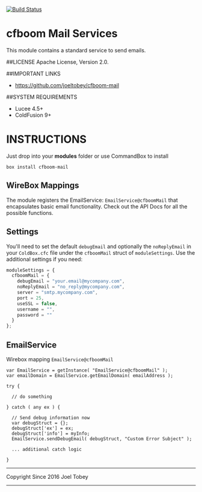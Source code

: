 [![Build Status](https://api.travis-ci.org/joeltobey/cfboom-mail.svg?branch=development)](https://travis-ci.org/joeltobey/cfboom-mail)

# cfboom Mail Services
This module contains a standard service to send emails.

##LICENSE
Apache License, Version 2.0.

##IMPORTANT LINKS
- https://github.com/joeltobey/cfboom-mail

##SYSTEM REQUIREMENTS
- Lucee 4.5+
- ColdFusion 9+

# INSTRUCTIONS
Just drop into your **modules** folder or use CommandBox to install

`box install cfboom-mail`

## WireBox Mappings
The module registers the EmailService: `EmailService@cfboomMail` that encapsulates basic email functionality. Check out the API Docs for all the possible functions.

## Settings
You'll need to set the default `debugEmail` and optionally the `noReplyEmail` in your `ColdBox.cfc` file under the `cfboomMail` struct of `moduleSettings`. Use the additional settings if you need:

```js
moduleSettings = {
  cfboomMail = {
    debugEmail = "your.email@mycompany.com",
    noReplyEmail = "no_reply@mycompany.com",
    server = "smtp.mycompany.com",
    port = 25,
    useSSL = false,
    username = "",
    password = ""
  }
};
```

## EmailService

Wirebox mapping `EmailService@cfboomMail`

```
var EmailService = getInstance( "EmailService@cfboomMail" );
var emailDomain = EmailService.getEmailDomain( emailAddress );

try {

  // do something

} catch ( any ex ) {

  // Send debug information now
  var debugStruct = {};
  debugStruct['ex'] = ex;
  debugStruct['info'] = myInfo;
  EmailService.sendDebugEmail( debugStruct, "Custom Error Subject" );

  ... additional catch logic

}
```

********************************************************************************
Copyright Since 2016 Joel Tobey
********************************************************************************
